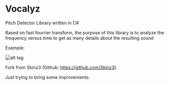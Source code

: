 # Vocalyz

Pitch Detector Library written in C#

Based on fast fourrier transform, the purpose of this library is to analyze the frequency versus time to get as many details about the resulting sound

Example:

![alt tag](http://puu.sh/njRAb/fb0eb733b4.png)


Fork from Skinz3 (Github: https://github.com/Skinz3).

Just trying to bring some improvements.

